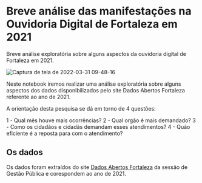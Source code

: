 # Breve análise das manifestações na Ouvidoria Digital de Fortaleza em 2021
Breve análise exploratória sobre alguns aspectos da ouvidoria digital de Fortaleza em 2021.

![Captura de tela de 2022-03-31 09-48-16](https://user-images.githubusercontent.com/5764612/161069730-45c6eebd-b21f-4750-bc2a-bd2b74938cf4.png)

Neste notebook iremos realizar uma análise exploratória sobre alguns aspectos dos dados disponibilizados pelo site Dados Abertos Fortaleza referente ao ano de 2021.

A orientação desta pesquisa se dá em torno de 4 questões:

1 - Qual mês houve mais ocorrências?
2 - Qual orgão é mais demandado?
3 - Como os cidadãos e cidadãs demandam esses atendimentos?
4 - Quão eficiente é a reposta para com o atendimento?

## Os dados
Os dados foram extraídos do site [Dados Abertos Fortaleza](https://dados.fortaleza.ce.gov.br/) da sessão de Gestão Pública e corespondem ao ano de 2021.

